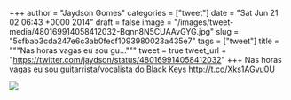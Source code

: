 
+++
author = "Jaydson Gomes"
categories = ["tweet"]
date = "Sat Jun 21 02:06:43 +0000 2014"
draft = false
image = "/images/tweet-media/480169914058412032-Bqnn8N5CUAAvGYG.jpg"
slug = "5cfbab3cda247e6c3ab0fecf1093980023a435e7"
tags = ["tweet"]
title = """Nas horas vagas eu sou gu..."""
tweet = true
tweet_url = "https://twitter.com/jaydson/status/480169914058412032"
+++
Nas horas vagas eu sou guitarrista/vocalista do Black Keys http://t.co/Xks1AGvu0U

![](/images/tweet-media/480169914058412032-Bqnn8N5CUAAvGYG.jpg)